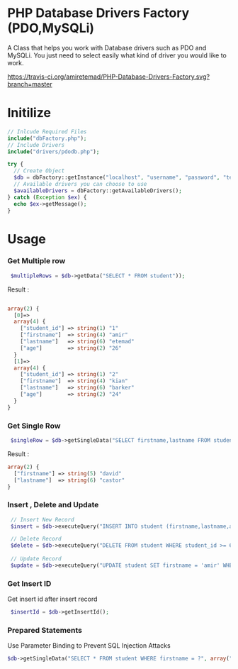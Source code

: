 # PHP Database Drivers Factory (PDO,MySQLi)

A Class that helps you work with Database drivers such as PDO and MySQLi. You just need to select easily what kind of driver you would like to work.

https://travis-ci.org/amiretemad/PHP-Database-Drivers-Factory.svg?branch=master

<h1>Initilize</h1>

```PHP
// Inlcude Required Files
include("dbFactory.php");
// Include Drivers
include("drivers/pdodb.php");

try {
  // Create Object
  $db = dbFactory::getInstance("localhost", "username", "password", "testDB",'DBDriverName');
  // Available drivers you can choose to use
  $availableDrivers = dbFactory::getAvailableDrivers();
} catch (Exception $ex) {
  echo $ex->getMessage();
}
```

<h1>Usage</h1>

<h3>Get Multiple row</h3>

```PHP
 $multipleRows = $db->getData("SELECT * FROM student"));
 ```
 Result : 
 
 ```PHP
 
 array(2) {
   [0]=>
   array(4) {
     ["student_id"] => string(1) "1"
     ["firstname"]  => string(4) "amir"
     ["lastname"]   => string(6) "etemad"
     ["age"]        => string(2) "26"
   }
   [1]=>
   array(4) {
     ["student_id"] => string(1) "2"
     ["firstname"]  => string(4) "kian"
     ["lastname"]   => string(6) "barker"
     ["age"]        => string(2) "24"
   }
 }
 
```

<h3>Get Single Row</h3>

```PHP
 $singleRow = $db->getSingleData("SELECT firstname,lastname FROM student WHERE student_id = 3 ");
```

Result :
```php
array(2) {
  ["firstname"] => string(5) "david"
  ["lastname"]  => string(6) "castor"
}
```

<h3> Insert , Delete and Update </h3>

```php
 // Insert New Record
 $insert = $db->executeQuery("INSERT INTO student (firstname,lastname,age) VALUES ('amir','etemad','26') "); 

 // Delete Record
 $delete = $db->executeQuery("DELETE FROM student WHERE student_id >= 6");
 
 // Update Record
 $update = $db->executeQuery("UPDATE student SET firstname = 'amir' WHERE student_id = 2");

```

<h3>Get Insert ID</h3>

<p> Get insert id after insert record</p>

```php
 $insertId = $db->getInsertId();
```

<h3>Prepared Statements</h3>

Use Parameter Binding to Prevent SQL Injection Attacks
```php
$db->getSingleData("SELECT * FROM student WHERE firstname = ?", array("amir"))
```